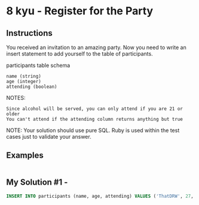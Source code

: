 # 8 kyu - Register for the Party
## Instructions
You received an invitation to an amazing party. Now you need to write an insert statement to add yourself to the table of participants.

participants table schema

    name (string)
    age (integer)
    attending (boolean)

NOTES:

    Since alcohol will be served, you can only attend if you are 21 or older
    You can't attend if the attending column returns anything but true

NOTE: Your solution should use pure SQL. Ruby is used within the test cases just to validate your answer.

## Examples
```

```

## My Solution #1 - 
```sql
INSERT INTO participants (name, age, attending) VALUES ('ThatDRW', 27, TRUE);
```